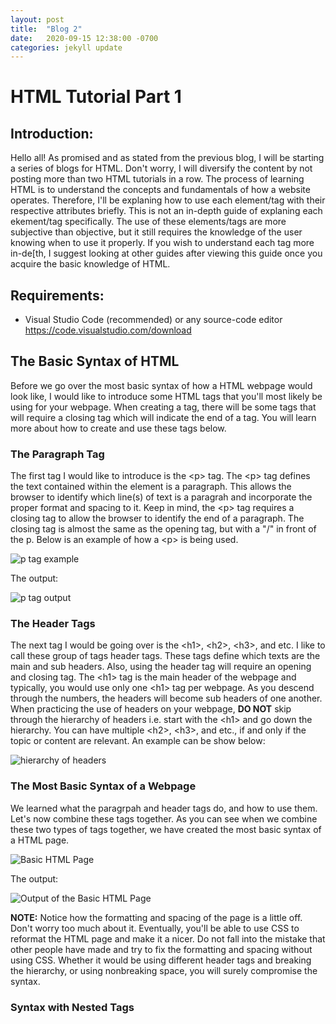 ```yaml
---
layout: post
title:  "Blog 2"
date:   2020-09-15 12:38:00 -0700
categories: jekyll update
---
```

<h1><b>HTML Tutorial Part 1</b></h1>

<h2><b>Introduction:</b></h2>

<p>Hello all! As promised and as stated from the previous blog, I will be starting a series of blogs for HTML. Don't worry, I will diversify the content by not posting more than two HTML tutorials in a row.  The process of learning HTML is to understand the concepts and fundamentals of how a website operates. Therefore, I'll be explaning how to use each element/tag with their respective attributes briefly. This is not an in-depth guide of explaning each ekement/tag specifically. The use of these elements/tags are more subjective than objective, but it still requires the knowledge of the user knowing when to use it properly. If you wish to understand each tag more in-de[th, I suggest looking at other guides after viewing this guide once you acquire the basic knowledge of HTML.  </p>

<h2><b>Requirements:</b></h2>
<ul>
<li>Visual Studio Code (recommended) or any source-code editor
<br><a href="https://code.visualstudio.com/download"> https://code.visualstudio.com/download</a> </li>
</ul>
<h2><b>The Basic Syntax of HTML</b></h2>

<p> Before we go over the most basic syntax of how a HTML webpage would look like, I would like to introduce some HTML tags that you'll most likely be using for your webpage. When creating a tag, there will be some tags that will require a closing tag which will indicate the end of a tag. You will learn more about how to create and use these tags below.
</p>
<h3><b> The Paragraph Tag </b></h3>
<p> The first tag I would like to introduce is the &lt;p&gt; tag. The &lt;p&gt; tag defines the text contained within the element is a paragraph. This allows the browser to identify which line(s) of text is a paragrah and incorporate the proper format and spacing to it. Keep in mind, the &lt;p&gt; tag requires a closing tag to allow the browser to identify the end of a paragraph. The closing tag is almost the same as the opening tag, but with a &quot;/&quot; in front of the p. Below is an example of how a &lt;p&gt; is being used.</p>
<img src="https://i.gyazo.com/1d9c81bfa01ba9ca1af6ac5c4b1d01d0.png" alt= "p tag example">
<p>The output:</p>
<img src="https://i.gyazo.com/84401a4a95f9e6d9709d5ce5d8e33da6.png" alt= "p tag output">
<h3><b>The Header Tags</b> </h3>
<p> The next tag I would be going over is the &lt;h1&gt;, &lt;h2&gt;, &lt;h3&gt;, and etc. I like to call these group of tags header tags. These tags define which texts are the main and sub headers. Also, using the header tag will require an opening and closing tag. The &lt;h1&gt; tag is the main header of the webpage and typically, you would use only one &lt;h1&gt; tag per webpage. As you descend through the numbers, the headers will become sub headers of one another. When practicing the use of headers on your webpage, <strong>DO NOT</strong> skip through the hierarchy of headers i.e. start with the &lt;h1&gt; and go down the hierarchy. You can have multiple  &lt;h2&gt;, &lt;h3&gt;, and etc., if and only if the topic or content are relevant. An example can be show below:</p>
<img src="https://i.gyazo.com/88b75374bfa057cc390cbd5e2471c84a.png" alt="hierarchy of headers">
<h3> The Most Basic Syntax of a Webpage </h3>
<p>We learned what the paragrpah and header tags do, and how to use them. Let's now combine these tags together. As you can see when we combine these two types of tags together, we have created the most basic syntax of a HTML page. </p>
<img src="https://i.gyazo.com/376d531210c2664cf86bade5db1f198c.png" alt="Basic HTML Page">
<p>The output:</p>
<img src="https://i.gyazo.com/7ffcd2ff52f221bcdd7342b8da554f5c.png" alt="Output of the Basic HTML Page">
<p><strong>NOTE:</strong> Notice how the formatting and spacing of the page is a little off. Don't worry too much about it. Eventually, you'll be able to use CSS to reformat the HTML page and make it a nicer. Do not fall into the mistake that other people have made and try to fix the formatting and spacing without using CSS. Whether it would be using different header tags and breaking the hierarchy, or using nonbreaking space, you will surely compromise the syntax. </p>
<h3><b>Syntax with Nested Tags</b></h3>